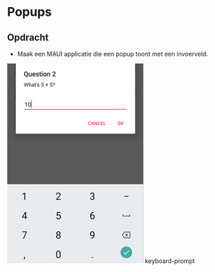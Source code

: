 # Popups

## Opdracht

- Maak een MAUI applicatie die een popup toont met een invoerveld.

![keyboard-prompt](assets/keyboard-prompt.png)
keyboard-prompt